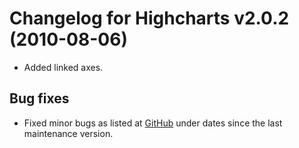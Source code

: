 # Changelog for Highcharts v2.0.2 (2010-08-06)
        
- Added linked axes.

## Bug fixes
- Fixed minor bugs as listed at [GitHub](https://github.com/highcharts/highcharts/commits/master) under dates since the last maintenance version.